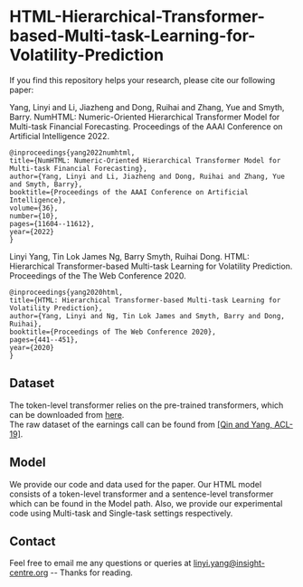 # HTML-Hierarchical-Transformer-based-Multi-task-Learning-for-Volatility-Prediction

If you find this repository helps your research, please cite our following paper:

Yang, Linyi and Li, Jiazheng and Dong, Ruihai and Zhang, Yue and Smyth, Barry. NumHTML: Numeric-Oriented Hierarchical Transformer Model for Multi-task Financial Forecasting. 
Proceedings of the AAAI Conference on Artificial Intelligence 2022.

    @inproceedings{yang2022numhtml,
    title={NumHTML: Numeric-Oriented Hierarchical Transformer Model for Multi-task Financial Forecasting},
    author={Yang, Linyi and Li, Jiazheng and Dong, Ruihai and Zhang, Yue and Smyth, Barry},
    booktitle={Proceedings of the AAAI Conference on Artificial Intelligence},
    volume={36},
    number={10},
    pages={11604--11612},
    year={2022}
    }

Linyi Yang, Tin Lok James Ng, Barry Smyth, Ruihai Dong. HTML: Hierarchical Transformer-based Multi-task Learning for Volatility Prediction. Proceedings of the The Web Conference 2020.

    @inproceedings{yang2020html,
    title={HTML: Hierarchical Transformer-based Multi-task Learning for Volatility Prediction},
    author={Yang, Linyi and Ng, Tin Lok James and Smyth, Barry and Dong, Ruihai},
    booktitle={Proceedings of The Web Conference 2020},
    pages={441--451},
    year={2020}
    }
    
## Dataset    
The token-level transformer relies on the pre-trained transformers, which can be downloaded from [here](https://huggingface.co/).
<br>The raw dataset of the earnings call can be found from [[Qin and Yang, ACL-19]](https://github.com/GeminiLn/EarningsCall_Dataset).

## Model
We provide our code and data used for the paper. Our HTML model consists of a token-level transformer and a sentence-level transformer which can be found in the Model path. Also, we provide our experimental code using Multi-task and Single-task settings respectively.

## Contact
Feel free to email me any questions or queries at linyi.yang@insight-centre.org -- Thanks for reading.
